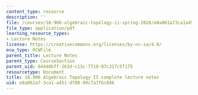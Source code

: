 ```yaml
---
content_type: resource
description: ''
file: /courses/18-906-algebraic-topology-ii-spring-2020/e8a061a73ca1a451df8809c7a7fbc846_MIT18_906S20_notes.pdf
file_type: application/pdf
learning_resource_types:
- Lecture Notes
license: https://creativecommons.org/licenses/by-nc-sa/4.0/
ocw_type: OCWFile
parent_title: Lecture Notes
parent_type: CourseSection
parent_uid: 64448bff-263d-c13c-7710-87c317c5f175
resourcetype: Document
title: 18.906 Algebraic Topology II complete lecture notes
uid: e8a061a7-3ca1-a451-df88-09c7a7fbc846
---
```

